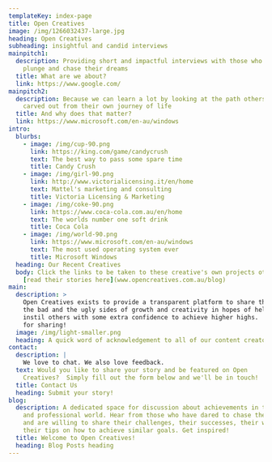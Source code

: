 ```yaml
---
templateKey: index-page
title: Open Creatives
image: /img/1266032437-large.jpg
heading: Open Creatives
subheading: insightful and candid interviews
mainpitch1:
  description: Providing short and impactful interviews with those who take the
    plunge and chase their dreams
  title: What are we about?
  link: https://www.google.com/
mainpitch2:
  description: Because we can learn a lot by looking at the path others have
    carved out from their own journey of life
  title: And why does that matter?
  link: https://www.microsoft.com/en-au/windows
intro:
  blurbs:
    - image: /img/cup-90.png
      link: https://king.com/game/candycrush
      text: The best way to pass some spare time
      title: Candy Crush
    - image: /img/girl-90.png
      link: http://www.victorialicensing.it/en/home
      text: Mattel's marketing and consulting
      title: Victoria Licensing & Marketing
    - image: /img/coke-90.png
      link: https://www.coca-cola.com.au/en/home
      text: The worlds number one soft drink
      title: Coca Cola
    - image: /img/world-90.png
      link: https://www.microsoft.com/en-au/windows
      text: The most used operating system ever
      title: Microsoft Windows
  heading: Our Recent Creatives
  body: Click the links to be taken to these creative's own projects otherwise
    [read their stories here](www.opencreatives.com.au/blog)
main:
  description: >
    Open Creatives exists to provide a transparent platform to share the good
    the bad and the ugly sides of growth and creativity in hopes of helping to
    instil others with some extra confidence to achieve higher highs.  Thank you
    for sharing!
  image: /img/light-smaller.png
  heading: A quick word of acknowledgement to all of our content creators
contact:
  description: |
    We love to chat. We also love feedback.
  text: Would you like to share your story and be featured on Open
    Creatives?  Simply fill out the form below and we'll be in touch!
  title: Contact Us
  heading: Submit your story!
blog:
  description: A dedicated space for discussion about achievements in the personal
    and professional world. Hear from those who have dared to chase their dreams
    and are willing to share their challenges, their successes, their wisdom and
    their tips on how to achieve similar goals. Get inspired!
  title: Welcome to Open Creatives!
  heading: Blog Posts heading
---
```

